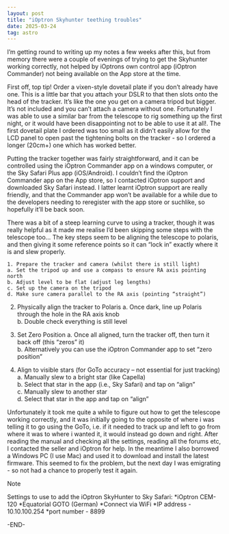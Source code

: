 ```yaml
---
layout: post
title: "iOptron Skyhunter teething troubles"
date: 2025-03-24
tag: astro
---
```



I’m getting round to writing up my notes a few weeks after this, but from memory there were a couple of evenings of trying to get the Skyhunter working correctly, not helped by iOptrons own control app (iOptron Commander) not being available on the App store at the time. 

First off, top tip!  Order a vixen-style dovetail plate if you don’t already have one.  This is a little bar that you attach your DSLR to that then slots onto the head of the tracker.  It’s like the one you get on a camera tripod but bigger.  It’s not included and you can’t attach a camera without one.  Fortunately I was able to use a similar bar from the telescope to rig something up the first night, or it would have been disappointing not to be able to use it at all!.  The first dovetail plate I ordered was too small as it didn’t easily allow for the LCD panel to open past the tightening bolts on the tracker - so I ordered a longer (20cm+) one which has worked better.

Putting the tracker together was fairly straightforward, and it can be controlled using the iOptron Commander app on a windows computer, or the Sky Safari Plus app (iOS/Android).  I couldn’t find the iOptron Commander app on the App store, so I contacted iOptron support and downloaded Sky Safari instead.  I latter learnt iOptron support are really friendly, and that the Commander app won’t be available for a while due to the developers needing to reregister with the app store or suchlike, so hopefully it’ll be back soon.  

There was a bit of a steep learning curve to using a tracker, though it was really helpful as it made me realise I’d been skipping some steps with the telescope too… The key steps seem to be aligning the telescope to polaris, and then giving it some reference points so it can “lock in” exactly where it is and slew properly. 

    1. Prepare the tracker and camera (whilst there is still light)
    a. Set the tripod up and use a compass to ensure RA axis pointing north  
    b. Adjust level to be flat (adjust leg lengths)  
    c. Set up the camera on the tripod  
    d. Make sure camera parallel to the RA axis (pointing “straight”)  

2. Physically align the tracker to Polaris
    a. Once dark, line up Polaris through the hole in the RA axis knob  
    b. Double check everything is still level  

3. Set Zero Position
    a. Once all aligned, turn the tracker off, then turn it back off (this “zeros” it)  
    b. Alternatively you can use the iOptron Commander app to set “zero position”  

4. Align to visible stars (for GoTo accuracy – not essential for just tracking)
    a. Manually slew to a bright star (like Capella)  
    b. Select that star in the app (i.e., Sky Safari) and tap on “align”  
    c. Manually slew to another star  
    d. Select that star in the app and tap on “align”  

Unfortunately it took me quite a while to figure out how to get the telescope working correctly, and it was initially going to the opposite of where i was telling it to go using the GoTo, i.e. if it needed to track up and left to go from where it was to where i wanted it, it would instead go down and right.  After reading the manual and checking all the settings, reading all the forums etc, I contacted the seller and iOptron for help.  In the meantime I also borrowed a Windows PC (I use Mac) and used it to download and install the latest firmware.  This seemed to fix the problem, but the next day I was emigrating - so not had a chance to properly test it again.

> [!NOTE]
> Settings to use to add the iOptron SkyHunter to Sky Safari:
> *iOptron CEM-120
> *Equatorial  GOTO (German)
> *Connect via WiFi
> *IP address - 10.10.100.254
> *port number - 8899

-END-
